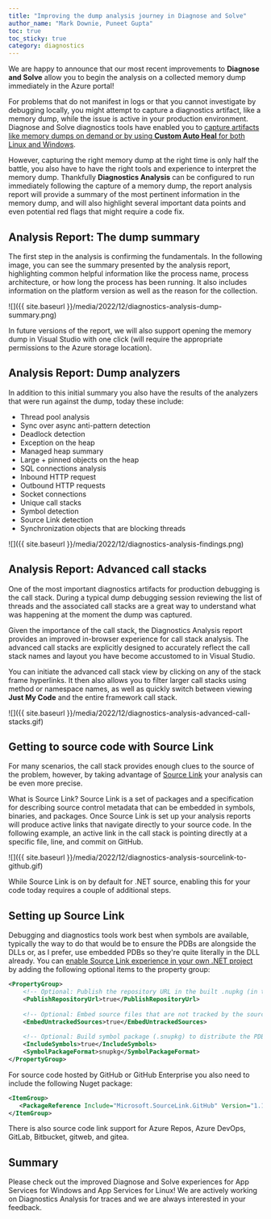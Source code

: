 ```yaml
---
title: "Improving the dump analysis journey in Diagnose and Solve"
author_name: "Mark Downie, Puneet Gupta"
toc: true
toc_sticky: true
category: diagnostics
---
```


We are happy to announce that our most recent improvements to **Diagnose and Solve** allow you to begin the analysis on a collected memory dump immediately in the Azure portal!

For problems that do not manifest in logs or that you cannot investigate by debugging locally, you might attempt to capture a diagnostics artifact, like a memory dump, while the issue is active in your production environment. Diagnose and Solve diagnostics tools have enabled you to [capture artifacts like memory dumps on demand or by using **Custom Auto Heal** for both Linux and Windows](https://azure.github.io/AppService/2021/11/01/Diagnostic-Tools-for-ASP-NET-Core-Linux-apps-are-now-publicly-available.html).

However, capturing the right memory dump at the right time is only half the battle, you also have to have the right tools and experience to interpret the memory dump. Thankfully **Diagnostics Analysis** can be configured to run immediately following the capture of a memory dump, the report analysis report will provide a summary of the most pertinent information in the memory dump, and will also highlight several important data points and even potential red flags that might require a code fix.

## Analysis Report: The dump summary

The first step in the analysis is confirming the fundamentals. In the following image, you can see the summary presented by the analysis report, highlighting common helpful information like the process name, process architecture, or how long the process has been running. It also includes information on the platform version as well as the reason for the collection.

![]({{ site.baseurl }}/media/2022/12/diagnostics-analysis-dump-summary.png)

In future versions of the report, we will also support opening the memory dump in Visual Studio with one click (will require the appropriate permissions to the Azure storage location).

## Analysis Report: Dump analyzers

In addition to this initial summary you also have the results of the analyzers that were run against the dump, today these include:

- Thread pool analysis
- Sync over async anti-pattern detection
- Deadlock detection
- Exception on the heap
- Managed heap summary
- Large + pinned objects on the heap
- SQL connections analysis
- Inbound HTTP request
- Outbound HTTP requests
- Socket connections
- Unique call stacks
- Symbol detection
- Source Link detection
- Synchronization objects that are blocking threads

![]({{ site.baseurl }}/media/2022/12/diagnostics-analysis-findings.png)

## Analysis Report: Advanced call stacks

One of the most important diagnostics artifacts for production debugging is the call stack. During a typical dump debugging session reviewing the list of threads and the associated call stacks are a great way to understand what was happening at the moment the dump was captured.

Given the importance of the call stack, the Diagnostics Analysis report provides an improved in-browser experience for call stack analysis. The advanced call stacks are explicitly designed to accurately reflect the call stack names and layout you have become accustomed to in Visual Studio.

You can initiate the advanced call stack view by clicking on any of the stack frame hyperlinks. It then also allows you to filter larger call stacks using method or namespace names, as well as quickly switch between viewing **Just My Code** and the entire framework call stack.

![]({{ site.baseurl }}/media/2022/12/diagnostics-analysis-advanced-call-stacks.gif)

## Getting to source code with Source Link

For many scenarios, the call stack provides enough clues to the source of the problem, however, by taking advantage of [Source Link](https://github.com/dotnet/sourcelink/blob/main/README.md) your analysis can be even more precise.

What is Source Link? Source Link is a set of packages and a specification for describing source control metadata that can be embedded in symbols, binaries, and packages. Once Source Link is set up your analysis reports will produce active links that navigate directly to your source code. In the following example, an active link in the call stack is pointing directly at a specific file, line, and commit on GitHub.

![]({{ site.baseurl }}/media/2022/12/diagnostics-analysis-sourcelink-to-github.gif)

While Source Link is on by default for .NET source, enabling this for your code today requires a couple of additional steps.

## Setting up Source Link

Debugging and diagnostics tools work best when symbols are available, typically the way to do that would be to ensure the PDBs are alongside the DLLs or, as I prefer, use embedded PDBs so they're quite literally in the DLL already. You can [enable Source Link experience in your own .NET project](https://github.com/dotnet/sourcelink/blob/main/README.md#using-source-link-in-net-projects) by adding the following optional items to the property group:

```xml
<PropertyGroup>
    <!-- Optional: Publish the repository URL in the built .nupkg (in the NuSpec <Repository> element) -->
    <PublishRepositoryUrl>true</PublishRepositoryUrl>
 
    <!-- Optional: Embed source files that are not tracked by the source control manager in the PDB -->
    <EmbedUntrackedSources>true</EmbedUntrackedSources>
  
    <!-- Optional: Build symbol package (.snupkg) to distribute the PDB containing Source Link -->
    <IncludeSymbols>true</IncludeSymbols>
    <SymbolPackageFormat>snupkg</SymbolPackageFormat>
</PropertyGroup>
```

For source code hosted by GitHub or GitHub Enterprise you also need to include the following Nuget package:

```xml
<ItemGroup>
   <PackageReference Include="Microsoft.SourceLink.GitHub" Version="1.1.1" PrivateAssets="All"/>
</ItemGroup>
```

There is also source code link support for Azure Repos, Azure DevOps, GitLab, Bitbucket, gitweb, and gitea.

## Summary

Please check out the improved Diagnose and Solve experiences for App Services for Windows and App Services for Linux! We are actively working on Diagnostics Analysis for traces and we are always interested in your feedback.

